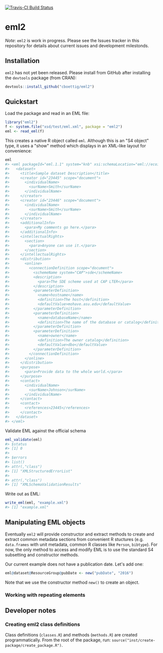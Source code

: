 <!-- README.md is generated from README.Rmd. Please edit that file -->
[![Travis-CI Build Status](https://travis-ci.org/cboettig/eml2.svg?branch=master)](https://travis-ci.org/cboettig/eml2)

eml2
====

*Note*: `eml2` is work in progress. Please see the Issues tracker in this repository for details about current issues and development milestonds.

Installation
------------

`eml2` has not yet been released. Please install from GitHub after installing the `devtools` package (from CRAN):

``` r
devtools::install_github("cboettig/eml2")
```

Quickstart
----------

Load the package and read in an EML file:

``` r
library("eml2")
f <- system.file("xsd/test/eml.xml", package = "eml2")
eml <- read_eml(f)
```

This creates a native R object called `eml`. Although this is an "S4 object" type, it uses a "show" method which displays in an XML-like layout for convenience:

``` r
eml
#> <eml packageId="eml.1.1" system="knb" xsi:schemaLocation="eml://ecoinformatics.org/eml-2.1.1 eml.xsd">
#>   <dataset>
#>     <title>Sample dataset Description</title>
#>     <creator id="23445" scope="document">
#>       <individualName>
#>         <surName>Smith</surName>
#>       </individualName>
#>     </creator>
#>     <creator id="23446" scope="document">
#>       <individualName>
#>         <surName>Smith</surName>
#>       </individualName>
#>     </creator>
#>     <additionalInfo>
#>       <para>My comments go here.</para>
#>     </additionalInfo>
#>     <intellectualRights>
#>       <section>
#>         <para>Anyone can use it.</para>
#>       </section>
#>     </intellectualRights>
#>     <distribution>
#>       <online>
#>         <connectionDefinition scope="document">
#>           <schemeName system="CAP">sde</schemeName>
#>           <description>
#>             <para>The SDE scheme used at CAP LTER</para>
#>           </description>
#>           <parameterDefinition>
#>             <name>hostname</name>
#>             <definition>The host</definition>
#>             <defaultValue>mohave.asu.edu</defaultValue>
#>           </parameterDefinition>
#>           <parameterDefinition>
#>             <name>databaseName</name>
#>             <definition>The name of the database or catalog</definition>
#>           </parameterDefinition>
#>           <parameterDefinition>
#>             <name>owner</name>
#>             <definition>The owner catalog</definition>
#>             <defaultValue>dbo</defaultValue>
#>           </parameterDefinition>
#>         </connectionDefinition>
#>       </online>
#>     </distribution>
#>     <purpose>
#>       <para>Provide data to the whole world.</para>
#>     </purpose>
#>     <contact>
#>       <individualName>
#>         <surName>Johnson</surName>
#>       </individualName>
#>     </contact>
#>     <contact>
#>       <references>23445</references>
#>     </contact>
#>   </dataset>
#> </eml>
```

Validate EML against the official schema

``` r
eml_validate(eml)
#> $status
#> [1] 0
#> 
#> $errors
#> list()
#> attr(,"class")
#> [1] "XMLStructuredErrorList"
#> 
#> attr(,"class")
#> [1] "XMLSchemaValidationResults"
```

Write out as EML:

``` r
write_eml(eml, "example.xml")
#> [1] "example.xml"
```

Manipulating EML objects
------------------------

Eventually `eml2` will provide constructor and extract methods to create and extract common metadata sections from convenient R stuctures (e.g. `data.frames` with unit metadata, common R classes like `Person`, `bibtype`). For now, the only method to access and modify EML is to use the standard S4 subsetting and constructor methods.

Our current example does not have a publication date. Let's add one:

``` r
eml@dataset@ResourceGroup@pubDate <- new("pubDate", "2016")
```

Note that we use the constructor method `new()` to create an object.

### Working with repeating elements

Developer notes
---------------

### Creating eml2 class definitions

Class definitions (`classes.R`) and methods (`methods.R`) are created programmatically. From the root of the package, run: `source("inst/create-package/create_package.R")`.
